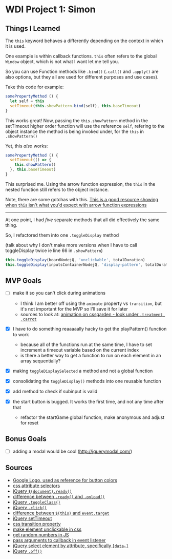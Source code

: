 # WDI Project 1: Simon

## Things I Learned
The `this` keyword behaves a differently depending on the context in which it is used.

One example is within callback functions. `this` often refers to the global `Window` object, which is not what I want let me tell you.

So you can use Function methods like `.bind()` (`.call()` and `.apply()` are also options, but they all are used for different purposes and use cases).

Take this code for example:
```js
somePropertyMethod () {
  let self = this
  setTimeout(this.showPattern.bind(self), this.baseTimeout)
}
```

This works great! Now, passing the `this.showPattern` method in the setTimeout higher order function will use the reference `self`, refering to the object instance the method is being invoked under, for the `this` in `.showPattern()`

Yet, this _also_ works:
```js
somePropertyMethod () {
  setTimeout(() => {
    this.showPattern()
  }, this.baseTimeout)
}
```

This surprised me. Using the arrow function expression, the `this` in the nested function still refers to the object instance.

Note, there are some gotchas with this. [This is a good resource showing when `this` isn't what you'd expect with arrow function expressions](https://derickbailey.com/2015/09/28/do-es6-arrow-functions-really-solve-this-in-javascript/)

---
At one point, I had *five* separate methods that all did effectively the same thing.

So, I refactored them into one `.toggleDisplay` method

(talk about why I don't make more versions when I have to call toggleDisplay twice ie line 66 in `.showPattern`)

```js
this.toggleDisplay(boardNodejQ, 'unclickable', totalDuration)
this.toggleDisplay(inputsContainerNodejQ, 'display-pattern', totalDuration)
```

## MVP Goals
- [ ] make it so you can't click during animations
  - I think I am better off using the `animate` property vs `transition`, but it's not important for the MVP so I'll save it for later
  - sources to look at: [animation on cssgarden - look under `.treatment .carrot`](http://cssgridgarden.com/)

- [x] I have to do something reaaaaally hacky to get the playPattern() function to work
  - because all of the functions run at the same time, I have to set increment a timeout variable based on the current index
  - is there a better way to get a function to run on each element in an array sequentially?
- [x] making `toggleDisplaySelected` a method and not a global function
- [x] consolidating the `toggleDisplay()` methods into one reusable function
- [x] add method to check if subinput is valid
- [x] the start button is bugged. It works the first time, and not any time after that
  - refactor the startGame global function, make anonymous and adjust for reset

## Bonus Goals
- [ ] adding a modal would be cool (http://jquerymodal.com/)

## Sources
- [Google Logo, used as reference for button colors](https://en.wikipedia.org/wiki/Google_logo#/media/File:Google-favicon-2015.png)
- [css attribute selectors](https://www.w3schools.com/css/css_attribute_selectors.asp)
- [jQuery `$(document).ready()`](https://learn.jquery.com/using-jquery-core/document-ready/)
- [difference between `.ready()` and `.onload()`](https://stackoverflow.com/a/3698214)
- [jQuery `.toggleClass()`](https://api.jquery.com/toggleclass/)
- [jQuery `.click()`](https://api.jquery.com/click/)
- [difference between `$(this)` and `event.target`](https://stackoverflow.com/a/21667010)
- [jQuery setTimeout](https://www.sitepoint.com/jquery-settimeout-function-examples/)
- [css transition property](https://developer.mozilla.org/en-US/docs/Web/CSS/CSS_Transitions/Using_CSS_transitions)
- [make element unclickable in css](https://stackoverflow.com/a/37216892)
- [get random numbers in JS](https://developer.mozilla.org/en-US/docs/Web/JavaScript/Reference/Global_Objects/Math/random)
- [pass arguments to callback in event listener](https://stackoverflow.com/a/979344)
- [jQuery select element by attribute, specifically `[data-]`](https://stackoverflow.com/a/29906777)
- [jQuery `.off()`](https://api.jquery.com/off/)

